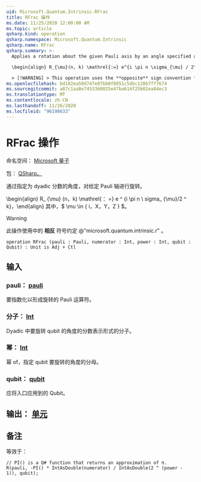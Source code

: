```yaml
---
uid: Microsoft.Quantum.Intrinsic.RFrac
title: RFrac 操作
ms.date: 11/25/2020 12:00:00 AM
ms.topic: article
qsharp.kind: operation
qsharp.namespace: Microsoft.Quantum.Intrinsic
qsharp.name: RFrac
qsharp.summary: >-
  Applies a rotation about the given Pauli axis by an angle specified as a dyadic fraction.

  \begin{align} R_{\mu}(n, k) \mathrel{:=} e^{i \pi n \sigma_{\mu} / 2^k}, \end{align} where $\mu \in \{I, X, Y, Z\}$.

  > [!WARNING] > This operation uses the **opposite** sign convention from > @"microsoft.quantum.intrinsic.r".
ms.openlocfilehash: bd182ea50d747e07bb0f8051c5dbc128b7ff7674
ms.sourcegitcommit: a87c1aa8e7453360025e47ba614f25b02ea84ec3
ms.translationtype: MT
ms.contentlocale: zh-CN
ms.lasthandoff: 11/26/2020
ms.locfileid: "96198633"
---
```

# <a name="rfrac-operation"></a>RFrac 操作

命名空间： [Microsoft 量子](xref:Microsoft.Quantum.Intrinsic)

包： [QSharp。](https://nuget.org/packages/Microsoft.Quantum.QSharp.Core)


通过指定为 dyadic 分数的角度，对给定 Pauli 轴进行旋转。

\begin{align} R_ {\mu} (n，k) \mathrel{： =} e ^ {i \pi n \ sigma_ {\mu}/2 ^ k}，\end{align} 其中，$ \mu \in \{ i，X，Y，Z \} $。

> [!WARNING]
> 此操作使用中的 **相反** 符号约定 @"microsoft.quantum.intrinsic.r" 。

```qsharp
operation RFrac (pauli : Pauli, numerator : Int, power : Int, qubit : Qubit) : Unit is Adj + Ctl
```


## <a name="input"></a>输入

### <a name="pauli--pauli"></a>pauli： [pauli](xref:microsoft.quantum.lang-ref.pauli)

要指数化以形成旋转的 Pauli 运算符。


### <a name="numerator--int"></a>分子： [Int](xref:microsoft.quantum.lang-ref.int)

Dyadic 中要旋转 qubit 的角度的分数表示形式的分子。


### <a name="power--int"></a>幂： [Int](xref:microsoft.quantum.lang-ref.int)

幂 of，指定 qubit 要旋转的角度的分母。


### <a name="qubit--qubit"></a>qubit： [qubit](xref:microsoft.quantum.lang-ref.qubit)

应将入口应用到的 Qubit。



## <a name="output--unit"></a>输出： [单元](xref:microsoft.quantum.lang-ref.unit)



## <a name="remarks"></a>备注

等效于：

```qsharp
// PI() is a Q# function that returns an approximation of π.
R(pauli, -PI() * IntAsDouble(numerator) / IntAsDouble(2 ^ (power - 1)), qubit);
```